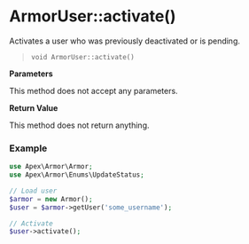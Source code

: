 
# ArmorUser::activate()

Activates a user who was previously deactivated or is pending.

> `void ArmorUser::activate()`

**Parameters**

This method does not accept any parameters.


**Return Value**

This method does not return anything.


### Example

~~~php
use Apex\Armor\Armor;
use Apex\Armor\Enums\UpdateStatus;

// Load user
$armor = new Armor();
$user = $armor->getUser('some_username');

// Activate
$user->activate();
~~~



